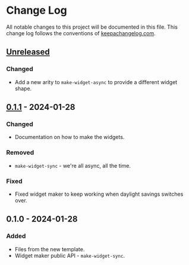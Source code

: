# Change Log
All notable changes to this project will be documented in this file. This change log follows the conventions of [keepachangelog.com](http://keepachangelog.com/).

## [Unreleased]
### Changed
- Add a new arity to `make-widget-async` to provide a different widget shape.

## [0.1.1] - 2024-01-28
### Changed
- Documentation on how to make the widgets.

### Removed
- `make-widget-sync` - we're all async, all the time.

### Fixed
- Fixed widget maker to keep working when daylight savings switches over.

## 0.1.0 - 2024-01-28
### Added
- Files from the new template.
- Widget maker public API - `make-widget-sync`.

[Unreleased]: https://github.com/scicloj/scicloj.ml.tribuo/compare/0.1.1...HEAD
[0.1.1]: https://github.com/scicloj/scicloj.ml.tribuo/compare/0.1.0...0.1.1

